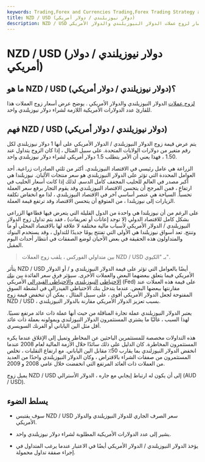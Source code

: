 ```yaml
---
keywords: Trading,Forex and Currencies Trading,Forex Trading Strategy and Education,Strategy and Education
title: NZD / USD (دولار نيوزيلندي / دولار أمريكي)
description: NZD / USD هو اختصار لزوج عملات الدولار النيوزيلندي والدولار الأمريكي.
---
```


# NZD / USD (دولار نيوزيلندي / دولار أمريكي)
## ما هو NZD / USD (دولار نيوزيلندي / دولار أمريكي)؟

[لزوج عملات](/currencypair) الدولار النيوزيلندي والدولار الأمريكي . يوضح عرض أسعار زوج العملات هذا للقارئ عدد الدولارات الأمريكية اللازمة لشراء دولار نيوزيلندي واحد.

## فهم NZD / USD (دولار نيوزيلندي / دولار أمريكي)

يتم عرض قيمة زوج الدولار النيوزيلندي / الدولار الأمريكي على أنها 1 دولار نيوزيلندي لكل رقم متغير من دولارات الولايات المتحدة. على سبيل المثال ، إذا كان الزوج يتداول عند 1.50 ، فهذا يعني أن الأمر يتطلب 1.5 دولار أمريكي لشراء دولار نيوزيلندي واحد.

الزراعة هي عامل رئيسي في الاقتصاد النيوزيلندي. أكثر من ثلثي الصادرات زراعية. أحد العوامل المحددة التي تؤثر على الدولار النيوزيلندي هو سعر منتجات الألبان. نيوزيلندا هي أكبر مصدر في العالم للحليب المجفف كامل الدسم. لذلك إذا كانت أسعار الحليب في ارتفاع ، فمن المرجح أن يتحسن الاقتصاد النيوزيلندي وقد يقوم التجار برفع سعر العملة تحسباً. السياحة هي عنصر أساسي آخر في الاقتصاد النيوزيلندي ، لذا مع انخفاض تكلفة الزيارات إلى نيوزيلندا ، من المتوقع أن يتحسن الاقتصاد وقد ترتفع قيمة العملة.

على الرغم من أن نيوزيلندا هي واحدة من الدول القليلة التي يتعرض فيها قطاعها الزراعي بشكل كامل للاقتصاد الدولي (لا توجد إعانات أو تعريفات) ، فقد يتم تداول زوج الدولار النيوزيلندي / الدولار الأمريكي لأسباب مالية مختلفة لا علاقة لها بالاقتصاد المحلي أو ما وتنتج. تعد أسواق نيوزيلندا هي الأولى التي تفتتح يومًا جديدًا للتداول ، وقد يستخدم البنوك والمتداولون هذه الحقيقة في بعض الأحيان لوضع الصفقات في انتظار أحداث اليوم المقبل.

> بين متداولي الفوركس ، يلقب زوج العملات NZD / USD بـ "الكيوي".

>

يتأثر NZD / USD أيضًا بالعوامل التي تؤثر على قيمة الدولار النيوزيلندي و / أو الدولار الأمريكي فيما يتعلق ببعضهما البعض والعملات الأخرى. سيؤثر فرق سعر الفائدة بين [بنك الاحتياطي](/reserve-bank-of-new-zealand) [النيوزيلندي](/reserve-bank-of-new-zealand) [والاحتياطي الفيدرالي](/federalreservebank) الأمريكي (Fed) على قيمة هذه العملات عند مقارنتها ببعضها البعض. عندما يتدخل بنك الاحتياطي الفيدرالي في أنشطة السوق المفتوحة لجعل الدولار الأمريكي أقوى ، على سبيل المثال ، يمكن أن تنخفض قيمة زوج NZD / USD ، بسبب تعزيز الدولار الأمريكي مقارنة بالدولار النيوزيلندي.

يعتبر الدولار النيوزيلندي عملة تجارة المناقلة من حيث أنها عملة ذات عائد مرتفع نسبيًا. لهذا السبب ، غالبًا ما يشتري المستثمرون الدولار النيوزلندي ويمولونه بعملة ذات عائد أقل مثل الين الياباني أو الفرنك السويسري.

هذه التداولات مخصصة للمستثمرين الباحثين عن المخاطر وتميل إلى الإغلاق عندما يكره المستثمرون المخاطرة. كان الدليل على ذلك سائدًا خلال الأزمة المالية لعام 2008 عندما انخفض الدولار النيوزلندي بما يقارب 50٪ مقابل الين الياباني. مع ارتفاع التقلبات ، تخلص المستثمرون من صفقات الشراء بالاقتراض ، وكان الدولار النيوزيلندي واحدًا من العديد من العملات ذات العائد المرتفع التي انخفضت خلال عامي 2008 و 2009.

يميل زوج NZD / USD إلى أن يكون له ارتباط إيجابي مع جاره ، الدولار الأسترالي (AUD / USD).

## يسلط الضوء

- سوف يقتبس NZD / USD سعر الصرف الجاري للدولار النيوزيلندي والدولار الأمريكي.

- يشير إلى عدد الدولارات الأمريكية المطلوبة لشراء دولار نيوزيلندي واحد.

- يؤخذ الدولار النيوزيلندي / الدولار الأمريكي أيضًا في الاعتبار عندما يرغب المتداول في إجراء صفقة تداول محمولة.

